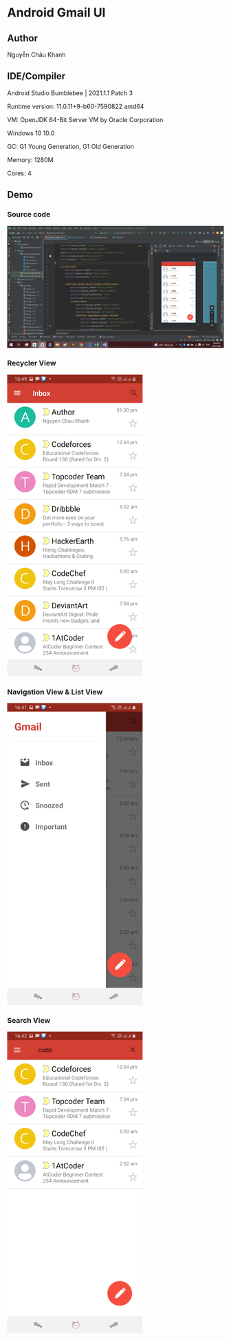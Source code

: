 # Android Gmail UI

## Author

Nguyễn Châu Khanh

## IDE/Compiler

Android Studio Bumblebee | 2021.1.1 Patch 3

Runtime version: 11.0.11+9-b60-7590822 amd64

VM: OpenJDK 64-Bit Server VM by Oracle Corporation

Windows 10 10.0

GC: G1 Young Generation, G1 Old Generation

Memory: 1280M

Cores: 4

## Demo

### Source code

![](https://raw.githubusercontent.com/TheKIDends/Android-Gmail/main/Code_demo.png)

### Recycler View

![](https://raw.githubusercontent.com/TheKIDends/Android-Gmail/main/RecyclerView.png)

### Navigation View & List View

![](https://raw.githubusercontent.com/TheKIDends/Android-Gmail/main/NavigationView.png)

### Search View

![](https://raw.githubusercontent.com/TheKIDends/Android-Gmail/main/SearchView.png)
